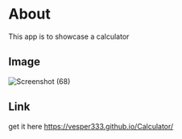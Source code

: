 # About
This app is to showcase a calculator
## Image
![Screenshot (68)](https://github.com/4490singhpriyanshu/Calculator/assets/119783199/ce5c1138-6b3d-4219-9759-932e5a6a1e6b)
## Link
get it here https://vesper333.github.io/Calculator/
